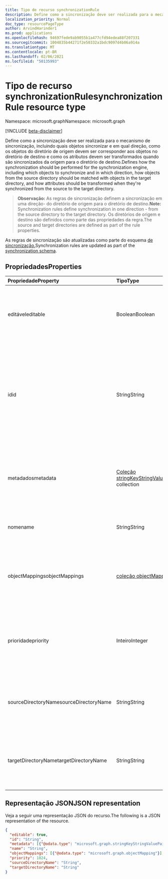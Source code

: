 ```yaml
---
title: Tipo de recurso synchronizationRule
description: Define como a sincronização deve ser realizada para o mecanismo de sincronização.
localization_priority: Normal
doc_type: resourcePageType
author: ArvindHarinder1
ms.prod: applications
ms.openlocfilehash: 94697fede9ab9055b1a477cfd94edea88f207331
ms.sourcegitcommit: 1004835b44271f2e50332a1bdc9097d4b06a914a
ms.translationtype: MT
ms.contentlocale: pt-BR
ms.lasthandoff: 02/06/2021
ms.locfileid: "50135993"
---
```

# <a name="synchronizationrule-resource-type"></a><span data-ttu-id="dd739-103">Tipo de recurso synchronizationRule</span><span class="sxs-lookup"><span data-stu-id="dd739-103">synchronizationRule resource type</span></span>

<span data-ttu-id="dd739-104">Namespace: microsoft.graph</span><span class="sxs-lookup"><span data-stu-id="dd739-104">Namespace: microsoft.graph</span></span>

[!INCLUDE [beta-disclaimer](../../includes/beta-disclaimer.md)]

<span data-ttu-id="dd739-105">Define como a sincronização deve ser realizada para o mecanismo de sincronização, incluindo quais objetos sincronizar e em qual direção, como os objetos do diretório de origem devem ser corresponder aos objetos no diretório de destino e como os atributos devem ser transformados quando são sincronizados da origem para o diretório de destino.</span><span class="sxs-lookup"><span data-stu-id="dd739-105">Defines how the synchronization should be performed for the synchronization engine, including which objects to synchronize and in which direction, how objects from the source directory should be matched with objects in the target directory, and how attributes should be transformed when they're synchronized from the source to the target directory.</span></span>

><span data-ttu-id="dd739-106">**Observação:** As regras de sincronização definem a sincronização em uma direção- do diretório de origem para o diretório de destino.</span><span class="sxs-lookup"><span data-stu-id="dd739-106">**Note:** Synchronization rules define synchronization in one direction - from the source directory to the target directory.</span></span> <span data-ttu-id="dd739-107">Os diretórios de origem e destino são definidos como parte das propriedades da regra.</span><span class="sxs-lookup"><span data-stu-id="dd739-107">The source and target directories are defined as part of the rule properties.</span></span>

<span data-ttu-id="dd739-108">As regras de sincronização são atualizadas como parte do esquema [de sincronização.](synchronization-synchronizationschema.md)</span><span class="sxs-lookup"><span data-stu-id="dd739-108">Synchronization rules are updated as part of the [synchronization schema](synchronization-synchronizationschema.md).</span></span>

## <a name="properties"></a><span data-ttu-id="dd739-109">Propriedades</span><span class="sxs-lookup"><span data-stu-id="dd739-109">Properties</span></span>

| <span data-ttu-id="dd739-110">Propriedade</span><span class="sxs-lookup"><span data-stu-id="dd739-110">Property</span></span>      | <span data-ttu-id="dd739-111">Tipo</span><span class="sxs-lookup"><span data-stu-id="dd739-111">Type</span></span>      | <span data-ttu-id="dd739-112">Descrição</span><span class="sxs-lookup"><span data-stu-id="dd739-112">Description</span></span>    |
|:--------------|:----------|:---------------|
|<span data-ttu-id="dd739-113">editável</span><span class="sxs-lookup"><span data-stu-id="dd739-113">editable</span></span>       |<span data-ttu-id="dd739-114">Boolean</span><span class="sxs-lookup"><span data-stu-id="dd739-114">Boolean</span></span>    |<span data-ttu-id="dd739-115">`true` se a regra de sincronização puder ser personalizada; `false` se essa regra for somente leitura e não deve ser alterada.</span><span class="sxs-lookup"><span data-stu-id="dd739-115">`true` if the synchronization rule can be customized; `false` if this rule is read-only and should not be changed.</span></span>|
|<span data-ttu-id="dd739-116">id</span><span class="sxs-lookup"><span data-stu-id="dd739-116">id</span></span>             |<span data-ttu-id="dd739-117">String</span><span class="sxs-lookup"><span data-stu-id="dd739-117">String</span></span>     |<span data-ttu-id="dd739-118">Identificador de regra de sincronização.</span><span class="sxs-lookup"><span data-stu-id="dd739-118">Synchronization rule identifier.</span></span> <span data-ttu-id="dd739-119">Deve ser um dos identificadores reconhecidos pelo mecanismo de sincronização.</span><span class="sxs-lookup"><span data-stu-id="dd739-119">Must be one of the identifiers recognized by the synchronization engine.</span></span> <span data-ttu-id="dd739-120">Identificadores de regra suportados podem ser encontrados no modelo de sincronização retornado pela API.</span><span class="sxs-lookup"><span data-stu-id="dd739-120">Supported rule identifiers can be found in the synchronization template returned by the API.</span></span>|
|<span data-ttu-id="dd739-121">metadados</span><span class="sxs-lookup"><span data-stu-id="dd739-121">metadata</span></span>       |<span data-ttu-id="dd739-122">[Coleção stringKeyStringValuePair](synchronization-stringkeystringvaluepair.md)</span><span class="sxs-lookup"><span data-stu-id="dd739-122">[stringKeyStringValuePair](synchronization-stringkeystringvaluepair.md) collection</span></span> |<span data-ttu-id="dd739-123">Propriedades de extensão adicionais.</span><span class="sxs-lookup"><span data-stu-id="dd739-123">Additional extension properties.</span></span> <span data-ttu-id="dd739-124">A menos que seja explicitamente instruído pela equipe de suporte, os valores de metadados não devem ser alterados.</span><span class="sxs-lookup"><span data-stu-id="dd739-124">Unless instructed explicitly by the support team, metadata values should not be changed.</span></span>|
|<span data-ttu-id="dd739-125">nome</span><span class="sxs-lookup"><span data-stu-id="dd739-125">name</span></span>           |<span data-ttu-id="dd739-126">String</span><span class="sxs-lookup"><span data-stu-id="dd739-126">String</span></span>     |<span data-ttu-id="dd739-127">Nome acessível para humanos da regra de sincronização.</span><span class="sxs-lookup"><span data-stu-id="dd739-127">Human-readable name of the synchronization rule.</span></span> <span data-ttu-id="dd739-128">Não anulável.</span><span class="sxs-lookup"><span data-stu-id="dd739-128">Not nullable.</span></span>|
|<span data-ttu-id="dd739-129">objectMappings</span><span class="sxs-lookup"><span data-stu-id="dd739-129">objectMappings</span></span> |<span data-ttu-id="dd739-130">[coleção objectMapping](synchronization-objectmapping.md)</span><span class="sxs-lookup"><span data-stu-id="dd739-130">[objectMapping](synchronization-objectmapping.md) collection</span></span>    |<span data-ttu-id="dd739-131">Conjunto de mapeamentos de objetos suportados pela regra.</span><span class="sxs-lookup"><span data-stu-id="dd739-131">Collection of object mappings supported by the rule.</span></span> <span data-ttu-id="dd739-132">Informa ao mecanismo de sincronização quais objetos devem ser sincronizados.</span><span class="sxs-lookup"><span data-stu-id="dd739-132">Tells the synchronization engine which objects should be synchronized.</span></span>|
|<span data-ttu-id="dd739-133">prioridade</span><span class="sxs-lookup"><span data-stu-id="dd739-133">priority</span></span>       |<span data-ttu-id="dd739-134">Inteiro</span><span class="sxs-lookup"><span data-stu-id="dd739-134">Integer</span></span>    |<span data-ttu-id="dd739-135">Prioridade relativa a outras regras no [synchronizationSchema](synchronization-synchronizationschema.md).</span><span class="sxs-lookup"><span data-stu-id="dd739-135">Priority relative to other rules in the [synchronizationSchema](synchronization-synchronizationschema.md).</span></span> <span data-ttu-id="dd739-136">As regras com o número de prioridade mais baixa serão processadas primeiro.</span><span class="sxs-lookup"><span data-stu-id="dd739-136">Rules with the lowest priority number will be processed first.</span></span>|
|<span data-ttu-id="dd739-137">sourceDirectoryName</span><span class="sxs-lookup"><span data-stu-id="dd739-137">sourceDirectoryName</span></span>       |<span data-ttu-id="dd739-138">String</span><span class="sxs-lookup"><span data-stu-id="dd739-138">String</span></span>    |<span data-ttu-id="dd739-139">Nome do diretório de origem.</span><span class="sxs-lookup"><span data-stu-id="dd739-139">Name of the source directory.</span></span> <span data-ttu-id="dd739-140">Deve corresponder a uma das definições de diretório em [synchronizationSchema](synchronization-synchronizationschema.md).</span><span class="sxs-lookup"><span data-stu-id="dd739-140">Must match one of the directory definitions in [synchronizationSchema](synchronization-synchronizationschema.md).</span></span>|
|<span data-ttu-id="dd739-141">targetDirectoryName</span><span class="sxs-lookup"><span data-stu-id="dd739-141">targetDirectoryName</span></span>       |<span data-ttu-id="dd739-142">String</span><span class="sxs-lookup"><span data-stu-id="dd739-142">String</span></span>    |<span data-ttu-id="dd739-143">Nome do diretório de destino.</span><span class="sxs-lookup"><span data-stu-id="dd739-143">Name of the target directory.</span></span> <span data-ttu-id="dd739-144">Deve corresponder a uma das definições de diretório em [synchronizationSchema](synchronization-synchronizationschema.md).</span><span class="sxs-lookup"><span data-stu-id="dd739-144">Must match one of the directory definitions in [synchronizationSchema](synchronization-synchronizationschema.md).</span></span>|

## <a name="json-representation"></a><span data-ttu-id="dd739-145">Representação JSON</span><span class="sxs-lookup"><span data-stu-id="dd739-145">JSON representation</span></span>

<span data-ttu-id="dd739-146">Veja a seguir uma representação JSON do recurso.</span><span class="sxs-lookup"><span data-stu-id="dd739-146">The following is a JSON representation of the resource.</span></span>

<!-- {
  "blockType": "resource",
  "optionalProperties": [

  ],
  "@odata.type": "microsoft.graph.synchronizationRule"
}-->

```json
{
  "editable": true,
  "id": "String",
  "metadata": [{"@odata.type": "microsoft.graph.stringKeyStringValuePair"}],
  "name": "String",
  "objectMappings": [{"@odata.type": "microsoft.graph.objectMapping"}],
  "priority": 1024,
  "sourceDirectoryName": "String",
  "targetDirectoryName": "String"
}

```

<!-- uuid: 8fcb5dbc-d5aa-4681-8e31-b001d5168d79
2015-10-25 14:57:30 UTC -->
<!--
{
  "type": "#page.annotation",
  "description": "synchronizationRule resource",
  "keywords": "",
  "section": "documentation",
  "tocPath": "",
  "suppressions": []
}
-->


